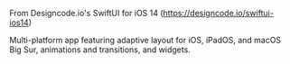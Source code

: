 From Designcode.io's SwiftUI for iOS 14 (https://designcode.io/swiftui-ios14)

Multi-platform app featuring adaptive layout for iOS, iPadOS, and macOS Big Sur, animations and transitions, and widgets.
